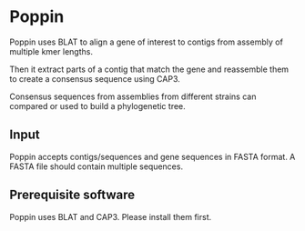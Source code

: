 Poppin
======

Poppin uses BLAT to align a gene of interest to contigs from
assembly of multiple kmer lengths.

Then it extract parts of a contig that match the gene and reassemble them to
create a consensus sequence using CAP3.

Consensus sequences from assemblies from different strains can
compared or used to build a phylogenetic tree.

Input
-----

  Poppin accepts contigs/sequences and gene sequences in FASTA format.
  A FASTA file should contain multiple sequences.
  
Prerequisite software
---------------------

Poppin uses BLAT and CAP3. Please install them first.
